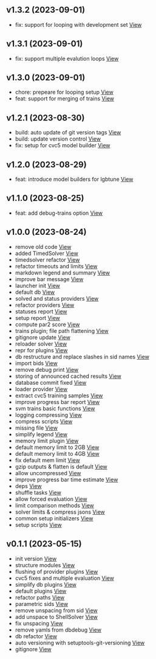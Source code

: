 ## v1.3.2 (2023-09-01)

*  fix: support for looping with development set [View](https://bitbucket.org/projects/test/repos/my-project/commits/5609d20a29688eb2cf412ccf95e061222f795e99)


## v1.3.1 (2023-09-01)

*  fix: support multiple evalution loops [View](https://bitbucket.org/projects/test/repos/my-project/commits/c1bf30195dec657291360d8f761cdd4ec7edc94e)


## v1.3.0 (2023-09-01)

*  chore: prepeare for looping setup [View](https://bitbucket.org/projects/test/repos/my-project/commits/778624dcf68a7b0d8966ce84eb52179d3f4fe931)
*  feat: support for merging of trains [View](https://bitbucket.org/projects/test/repos/my-project/commits/c2ae164b87b4a36685b5a6859ca44d20ad55b514)


## v1.2.1 (2023-08-30)

*  build: auto update of git version tags [View](https://bitbucket.org/projects/test/repos/my-project/commits/550c3f14e89d78c3120eb54590c71c819753c543)
*  build: update version control [View](https://bitbucket.org/projects/test/repos/my-project/commits/ad9ed7fd79cb07ee8905cc7f6e58b5acece94cba)
*  fix: setup for cvc5 model builder [View](https://bitbucket.org/projects/test/repos/my-project/commits/5f101c3b4a80e12ad98a3da9a9b1ab15f935b81d)


## v1.2.0 (2023-08-29)

*  feat: introduce model builders for lgbtune [View](https://bitbucket.org/projects/test/repos/my-project/commits/a40d6a31b44602943f66ddb0800fc83b4c97d6cf)


## v1.1.0 (2023-08-25)

*  feat: add debug-trains option [View](https://bitbucket.org/projects/test/repos/my-project/commits/0b6ee06ddd63599e6a5a2f3a799df34a0d7fdf73)


## v1.0.0 (2023-08-24)

*  remove old code [View](https://bitbucket.org/projects/test/repos/my-project/commits/9f2e4f0c571a2bd4774d935ff7288507c06e4a9a)
*  added TimedSolver [View](https://bitbucket.org/projects/test/repos/my-project/commits/ee3b672df95e8584c6c5d0c135d2f374c236e88d)
*  timedsolver refactor [View](https://bitbucket.org/projects/test/repos/my-project/commits/8284ef96ab408fc3a89936c349fba3d7010b68b3)
*  refactor timeouts and limits [View](https://bitbucket.org/projects/test/repos/my-project/commits/8c8c62ffe611a678e29310017a18de131c09a80a)
*  markdown legend and summary [View](https://bitbucket.org/projects/test/repos/my-project/commits/642e0ffd74804f79e7a6b273511c2095605b2e13)
*  improve bar message [View](https://bitbucket.org/projects/test/repos/my-project/commits/89d8a98d6dae297f98de233f4dfb352a6783a3b3)
*  launcher init [View](https://bitbucket.org/projects/test/repos/my-project/commits/e407e0c7379334c348eeb593a2842113b7fa1ea9)
*  default db [View](https://bitbucket.org/projects/test/repos/my-project/commits/e2ec7e10724d86ad0fa3b3e0c6a1c0dca14f0932)
*  solved and status providers [View](https://bitbucket.org/projects/test/repos/my-project/commits/dffc17cb4468fe5697902da0481cc3de4ce81703)
*  refactor providers [View](https://bitbucket.org/projects/test/repos/my-project/commits/3967a3f99ea3b181a2767e4aee578df764a934b1)
*  statuses report [View](https://bitbucket.org/projects/test/repos/my-project/commits/5790c1eb3bc31583e97cb6a48b11e392f1c68b0a)
*  setup report [View](https://bitbucket.org/projects/test/repos/my-project/commits/c2c7396e33818c277c7b6fa0479e4e2089a4f5f6)
*  compute par2 score [View](https://bitbucket.org/projects/test/repos/my-project/commits/16e10a8d9689f84f5f86a33af9e9458720085c2e)
*  trains plugin; file path flattening [View](https://bitbucket.org/projects/test/repos/my-project/commits/a876ed7869b3dd6ada658103be67de23d9fc5c6e)
*  gitignore update [View](https://bitbucket.org/projects/test/repos/my-project/commits/0c4fd64f11145e0ca69d7e92c44889da12cab7fb)
*  reloader solver [View](https://bitbucket.org/projects/test/repos/my-project/commits/2e9a2c2050a80c7cb81ee7172b06cbe2773b3859)
*  repr for plugins [View](https://bitbucket.org/projects/test/repos/my-project/commits/679188640169f81167cb6d70c977895017d22501)
*  db restructure and replace slashes in sid names [View](https://bitbucket.org/projects/test/repos/my-project/commits/d22b044d7fae63b1fb9ae582250c16aa13ff7ff7)
*  import bids [View](https://bitbucket.org/projects/test/repos/my-project/commits/99fae5921adf157277731b3e359b44e87e999fad)
*  remove debug print [View](https://bitbucket.org/projects/test/repos/my-project/commits/b99e6df9304313b5f5ddacccf13de3a3002d41ed)
*  storing of announced cached results [View](https://bitbucket.org/projects/test/repos/my-project/commits/d2c690227f114999067d439552f2e0b446ef8115)
*  database commit fixed [View](https://bitbucket.org/projects/test/repos/my-project/commits/d90052e260d9d88c9d5e86ffd58e84e26aa15495)
*  loader provider [View](https://bitbucket.org/projects/test/repos/my-project/commits/960dbe65dbd778186aae08a03188dbe6d29854b6)
*  extract cvc5 training samples [View](https://bitbucket.org/projects/test/repos/my-project/commits/1ae1b2ee46e453ed019ee18055433f198dcd8790)
*  improve progress bar report [View](https://bitbucket.org/projects/test/repos/my-project/commits/c4c8bb85521e269b30b4b05d8f710cdc5d26e6ce)
*  svm trains basic functions [View](https://bitbucket.org/projects/test/repos/my-project/commits/4be3032f64fb60301ecb9eb9837bd5dba1518529)
*  logging compressing [View](https://bitbucket.org/projects/test/repos/my-project/commits/0134ea40703e09386bf2a81759e701015a09ee1c)
*  compress scripts [View](https://bitbucket.org/projects/test/repos/my-project/commits/77968e770c710edad1d2089f5bffeb51280bda68)
*  missing file [View](https://bitbucket.org/projects/test/repos/my-project/commits/065244bbb82d5ba254eb66923a4efd87e149a9f6)
*  simplify legend [View](https://bitbucket.org/projects/test/repos/my-project/commits/ced62dfd02d0b0e87d50042d88eba4c526258924)
*  memory limit plugin [View](https://bitbucket.org/projects/test/repos/my-project/commits/96eb79d05adea4d0ff8ddbd7dc42b82192020198)
*  default memory limit to 2GB [View](https://bitbucket.org/projects/test/repos/my-project/commits/1543126cc3f0728180d38b6d1d03aeccf5b813f5)
*  default memory limit to 4GB [View](https://bitbucket.org/projects/test/repos/my-project/commits/3fb6c11c717dab6958220335fcd8626af0870be6)
*  fix default mem limit [View](https://bitbucket.org/projects/test/repos/my-project/commits/0a82b4e93060eb59e9c03babb65d50a60ab71c95)
*  gzip outputs  & flatten is default [View](https://bitbucket.org/projects/test/repos/my-project/commits/073b5935709b9bf150fa8e15e037a72264914547)
*  allow uncompressed [View](https://bitbucket.org/projects/test/repos/my-project/commits/4fb79c3c204c3ee184fc5bc76701805e170b4bde)
*  improve progress bar time estimate [View](https://bitbucket.org/projects/test/repos/my-project/commits/567fa77cbf7edc65b1cb5378d1deaaf4281efce8)
*  deps [View](https://bitbucket.org/projects/test/repos/my-project/commits/4072af75c22677513e3468baf1e14d5f774dd01a)
*  shuffle tasks [View](https://bitbucket.org/projects/test/repos/my-project/commits/cfb3d70362416a7c7def68c94c5a567ecdcfac09)
*  allow forced evaluation [View](https://bitbucket.org/projects/test/repos/my-project/commits/5b1630acf55afe5293fff5320d613ffdea2f4218)
*  limit comparison methods [View](https://bitbucket.org/projects/test/repos/my-project/commits/5cb096fcbadee9d203ddbea8d6196be35bb84b4c)
*  solver limits & compress jsons [View](https://bitbucket.org/projects/test/repos/my-project/commits/567b3b0eee8d723f5fd5d0bab38ff75343db8b80)
*  common setup initializers [View](https://bitbucket.org/projects/test/repos/my-project/commits/8457760e88df82100ae2b6946c7d02f37c4aa620)
*  setup scripts [View](https://bitbucket.org/projects/test/repos/my-project/commits/6c1123ed9af2106913dfb1ca3a5d0f77213bfab6)


## v0.1.1 (2023-05-15)

*  init version [View](https://bitbucket.org/projects/test/repos/my-project/commits/add802e942f0115c7d0f30f561d5ba2dea6a8adb)
*  structure modules [View](https://bitbucket.org/projects/test/repos/my-project/commits/badce544b6d2a37c67902e6ce00c428d4c03752a)
*  flushing of provider plugins [View](https://bitbucket.org/projects/test/repos/my-project/commits/2bd23edea0f7592deb867b3f68b5ab26ed07cf76)
*  cvc5 fixes and multiple evaluation [View](https://bitbucket.org/projects/test/repos/my-project/commits/d1cc0fe51008ee86499ab7505b650867354d9d02)
*  simplify db plugins [View](https://bitbucket.org/projects/test/repos/my-project/commits/43ed840b2950ceb304820d70dcb0a3af24fe6ef8)
*  default plugins [View](https://bitbucket.org/projects/test/repos/my-project/commits/81d153a81bc1bff1b1e37a267e33298c21f94508)
*  refactor paths [View](https://bitbucket.org/projects/test/repos/my-project/commits/287e144b891f65bc293be4b61432f8f06715e8fc)
*  parametric sids [View](https://bitbucket.org/projects/test/repos/my-project/commits/0c2be10a464963d9b5de93359f8e77758a9c6d38)
*  remove unspacing from sid [View](https://bitbucket.org/projects/test/repos/my-project/commits/42649bd55f6885ee9aebddda8d6a1d180ebd12b2)
*  add unspace to ShellSolver [View](https://bitbucket.org/projects/test/repos/my-project/commits/82a56cf9ba5baded23672b54aa4057dc80092bd2)
*  fix unspacing [View](https://bitbucket.org/projects/test/repos/my-project/commits/0e009663c0367ae38fb0c98293868d70d79a3a7a)
*  remove yamls from dbdebug [View](https://bitbucket.org/projects/test/repos/my-project/commits/24cd468b267b38cd17535b624858c412c597f4e2)
*  db refactor [View](https://bitbucket.org/projects/test/repos/my-project/commits/7528ffab1396e8771f214957a9b581a47747360c)
*  auto versioning with setuptools-git-versioning [View](https://bitbucket.org/projects/test/repos/my-project/commits/1824d2e2afea8b4f48d8942b0d6185abf214a8c9)
*  gitignore [View](https://bitbucket.org/projects/test/repos/my-project/commits/9dae1052aefcb4cbb665c91d7dad50f6fce0c879)


